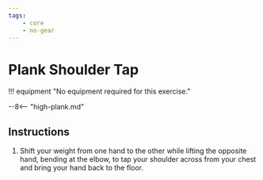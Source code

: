 ```yaml
---
tags:
    - core
    - no-gear
---
```


#  Plank Shoulder Tap

!!! equipment "No equipment required for this exercise."

--8<-- "high-plank.md"

## Instructions

1. Shift your weight from one hand to the other while lifting the opposite hand, bending at the elbow, to tap your shoulder across from your chest and bring your hand back to the floor.